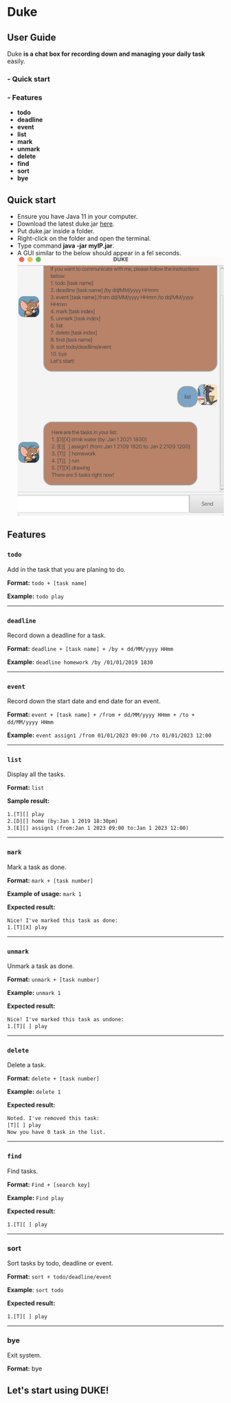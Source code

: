 # Duke
## User Guide
Duke **is a chat box for recording down and managing your daily task** easily.

### - Quick start
### - Features
+ **todo**
+ **deadline**
+ **event**
+ **list**
+ **mark**
+ **unmark**
+ **delete**
+ **find**
+ **sort**
+ **bye**


## Quick start
+ Ensure you have Java 11 in your computer.
+ Download the latest duke.jar [here](https://github.com/OliviaJHL/ip/releases/tag/A-Release).
+ Put duke.jar inside a folder.
+ Right-click on the folder and open the terminal.
+ Type command **java -jar myIP.jar**.
+ A GUI similar to the below should appear in a fel seconds.
  ![This is an image](docs/Ui.png)



## Features

### `todo`
Add in the task that you are planing to do.

**Format:** `todo + [task name]`

**Example:** `todo play`


---
### `deadline`
Record down a deadline for a task.

**Format:** `deadline + [task name] + /by + dd/MM/yyyy HHmm`

**Example:** `deadline homework /by /01/01/2019 1830`


---
### `event`
Record down the start date and end date for an event.

**Format:** `event + [task name] + /from + dd/MM/yyyy HHmm + /to + dd/MM/yyyy HHmm`

**Example:** `event assign1 /from 01/01/2023 09:00 /to 01/01/2023 12:00`

---
### `list`
Display all the tasks.

**Format:** `list`


**Sample result:**
```
1.[T][] play
2.[D][] home (by:Jan 1 2019 18:30pm)
3.[E][] assign1 (from:Jan 1 2023 09:00 to:Jan 1 2023 12:00)
```

---
### `mark`
Mark a task as done.

**Format:** `mark + [task number]`

**Example of usage:** `mark 1`

**Expected result:**
```
Nice! I've marked this task as done:
1.[T][X] play
```

---
### `unmark`
Unmark a task as done.

**Format:** `unmark + [task number]`

**Example:** `unmark 1`

**Expected result:**
```
Nice! I've marked this task as undone:
1.[T][ ] play
```

---
### `delete`
Delete a task.

**Format:** `delete + [task number]`

**Example:** `delete 1`

**Expected result:**
``` 
Noted. I've removed this task:
[T][ ] play
Now you have 0 task in the list.
```
---
### `find`
Find tasks.

**Format:** `Find + [search key]`

**Example:** `Find play`

**Expected result:**
``` 
1.[T][ ] play
```

---
### sort
Sort tasks by todo, deadline or event.

**Format:** `sort + todo/deadline/event`

**Example**: `sort todo`

**Expected result:**
``` 
1.[T][ ] play
```
---
### bye
Exit system.

**Format:** bye

## Let's start using DUKE!